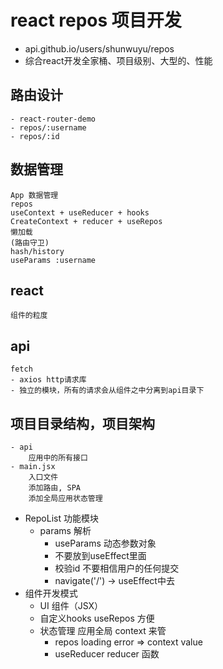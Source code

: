 # react repos 项目开发
- api.github.io/users/shunwuyu/repos
- 综合react开发全家桶、项目级别、大型的、性能


## 路由设计
    - react-router-demo
    - repos/:username
    - repos/:id
## 数据管理
    App 数据管理
    repos
    useContext + useReducer + hooks
    CreateContext + reducer + useRepos
    懒加载
    (路由守卫)
    hash/history
    useParams :username
## react
    组件的粒度
## api
    fetch
    - axios http请求库
    - 独立的模块，所有的请求会从组件之中分离到api目录下 

## 项目目录结构，项目架构
    - api 
        应用中的所有接口
    - main.jsx
        入口文件
        添加路由, SPA
        添加全局应用状态管理

- RepoList 功能模块
    - params 解析
        - useParams 动态参数对象 
        - 不要放到useEffect里面
        - 校验id
            不要相信用户的任何提交
        - navigate('/') -> useEffect中去
- 组件开发模式 
    - UI 组件（JSX）
    - 自定义hooks useRepos 方便 
    - 状态管理 应用全局 context 来管
        - repos loading error => context value
        - useReducer reducer 函数 